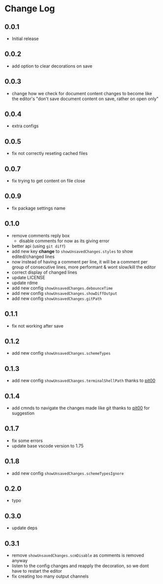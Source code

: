 # Change Log

## 0.0.1

- Initial release

## 0.0.2

- add option to clear decorations on save

## 0.0.3

- change how we check for document content changes to become like the editor's "don't save document content on save, rather on open only"

## 0.0.4

- extra configs

## 0.0.5

- fix not correctly reseting cached files

## 0.0.7

- fix trying to get content on file close

## 0.0.9

- fix package settings name

## 0.1.0

- remove comments reply box
    - disable comments for now as its giving error
- better api (using `git diff`)
- add new key **change** to `showUnsavedChanges.styles` to show edited/changed lines
- now instead of having a comment per line, it will be a comment per group of consecutive lines, more performant & wont slow/kill the editor
- correct display of changed lines
- update LICENSE
- update rdme
- add new config `showUnsavedChanges.debounceTime`
- add new config `showUnsavedChanges.showDiffOutput`
- add new config `showUnsavedChanges.gitPath`

## 0.1.1

- fix not working after save

## 0.1.2

- add new config `showUnsavedChanges.schemeTypes`

## 0.1.3

- add new config `showUnsavedChanges.terminalShellPath` thanks to [pit00](https://github.com/pit00)

## 0.1.4

- add cmnds to navigate the changes made like git thanks to [pit00](https://github.com/pit00) for suggestion

## 0.1.7

- fix some errors
- update base vscode version to 1.75

## 0.1.8

- add new config `showUnsavedChanges.schemeTypesIgnore`

## 0.2.0

- typo

## 0.3.0

- update deps

## 0.3.1

- remove `showUnsavedChanges.scmDisable` as comments is removed anyway
- listen to the config changes and reapply the decoration, so we dont have to restart the editor
- fix creating too many output channels
